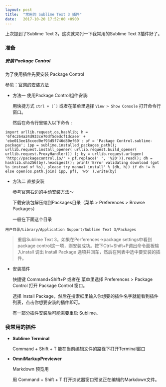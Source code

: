 ```yaml
---
layout: post
title:  "常用的 Sublime Text 3 插件"
date:   2017-10-20 17:52:00 +0900
---
```

上次提到了Sublime Text 3，这次就来列一下我常用的Sublime Text 3插件好了。

### 准备

##### 安装 Package Control

为了使用插件先要安装 Package Control

参见：[官网的安装方法][package_control_3]

- 方法一 使用Package Control组件安装: 

    用快捷方式 ``ctrl + (`)`` 或者在菜单里选择 `View > Show Console` 打开命令行窗口。

    然后在命令行里输入以下命令 : 

```
import urllib.request,os,hashlib; h = '6f4c264a24d933ce70df5dedcf1dcaee' + 'ebe013ee18cced0ef93d5f746d80ef60'; pf = 'Package Control.sublime-package'; ipp = sublime.installed_packages_path(); urllib.request.install_opener( urllib.request.build_opener( urllib.request.ProxyHandler()) ); by = urllib.request.urlopen( 'http://packagecontrol.io/' + pf.replace(' ', '%20')).read(); dh = hashlib.sha256(by).hexdigest(); print('Error validating download (got %s instead of %s), please try manual install' % (dh, h)) if dh != h else open(os.path.join( ipp, pf), 'wb' ).write(by)
```

- 方法二 直接安装

    参考官网右边的手动安装方法～

    下载安装包解压缩到Packages目录（菜单 > Preferences > Browse Packages）

    一般在下面这个目录

```
用户目录/Library/Application Support/Sublime Text 3/Packages
```

> 重启Sublime Text 3。如果在Perferences->package settings中看到package control这一项，则安装成功。按下Ctrl+Shift+P调出命令面板输入install 调出 Install Package 选项并回车，然后在列表中选中要安装的插件。

* 安装插件

    快捷键 Command+Shift+P 或者在 菜单里选择 Preferences > Package Control 打开 Package Control 窗口。

    选择 Install Package，然后在搜索框里输入你想要的插件名字就能看到插件列表，点击你想要安装的插件即可。

    有一部分插件安装后可能需要重启 Sublime。

### 我常用的插件

* **Sublime Terminal**

    Command + Shift + T 能在当前编辑文件的路径下打开Terminal窗口

* **OmniMarkupPreviewer**

    Markdown 预览用

    用 Command + Shift + T 打开浏览器窗口预览正在编辑的Markdown文件。

[package_control_3]: https://packagecontrol.io/installation#st3
